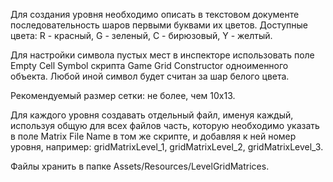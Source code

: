 Для создания уровня необходимо описать в текстовом документе последовательность шаров первыми буквами их цветов.
Доступные цвета: 
R - красный,
G - зеленый,
C - бирюзовый,
Y - желтый.

Для настройки символа пустых мест в инспекторе использовать поле Empty Cell Symbol скрипта Game Grid Constructor одноименного объекта.
Любой иной символ будет считан за шар белого цвета.

Рекомендуемый размер сетки: не более, чем 10х13.

Для каждого уровня создавать отдельный файл, именуя каждый, используя общую для всех файлов часть, которую необходимо указать в поле Matrix File Name в том же скрипте, и добавляя к ней номер уровня, например:
gridMatrixLevel_1,
gridMatrixLevel_2,
gridMatrixLevel_3.

Файлы хранить в папке Assets/Resources/LevelGridMatrices.
		 
